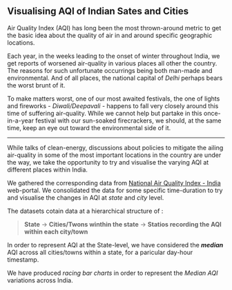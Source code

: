 ## Visualising AQI of Indian Sates and Cities

Air Quality Index (AQI) has long been the most thrown-around metric to get the basic idea about the quality of air in and around specific geographic locations.

Each year, in the weeks leading to the onset of winter throughout India, we get reports of worsened air-quality in various places all other the country. The reasons for such unfortunate occurrings being both man-made and environmental. And of all places, the national capital of _Delhi_ perhaps bears the worst brunt of it.

To make matters worst, one of our most awaited festivals, the one of lights and fireworks - _Diwali/Deepavali_ - happens to fall very closely around this time of suffering air-quality. While we cannot help but partake in this once-in-a-year festival with our sun-soaked firecrackers, we should, at the same time, keep an eye out toward the environmental side of it.

--- 
While talks of clean-energy, discussions about policies to mitigate the ailing air-quality in some of the most important locations in the country are under the way, we take the opportunity to try and visualise the varying AQI at different places within India.

We gathered the corresponding data from [National Air Quality Index - India](https://airquality.cpcb.gov.in/AQI_India_Iframe/) web-portal. We consolidated the data for some specific time-duration to try and visualise the changes in AQI at _state_ and _city_ level.

The datasets cotain data at a hierarchical structure of : 
> **State** -> **Cities/Twons winthin the state** -> **Statios recording the AQI within each city/town**

In order to represent AQI at the State-level, we have considered the _**median**_ AQI across all cities/towns within a state, for a paricular day-hour timestamp.

We have produced _racing bar charts_ in order to represent the _Median AQI_ variations across India.
